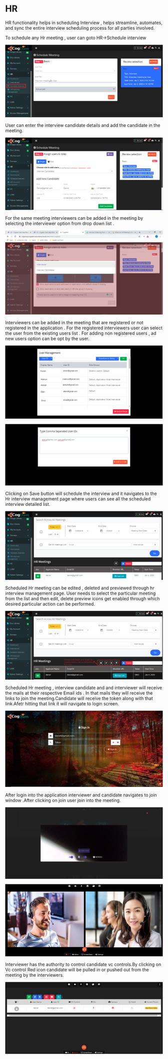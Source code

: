 # HR

HR functionality helps in scheduling Interview , helps streamline, automates, and sync the entire interview scheduling process for all parties involved.

To schedule any Hr meeting , user can goto HR-&gt;Schedule interview

![](.gitbook/assets/interviewe-shcedule%20%281%29.PNG)

User can enter the interview candidate details and add the candidate in the meeting.

![](.gitbook/assets/interview-candidate-info.PNG)

For the same meeting interviewers can be added in the meeting by selecting the interviewer option from drop down list .

![](.gitbook/assets/interviewer-select.PNG)

Interviewers can be added in the meeting that are registered or not registered in the application . For the registered interviewers user can select the user from the existing users list . For adding non registered users , ad new users option can be opt by the user.

![Select interviewers from existing registered users](.gitbook/assets/choose-existing-users.PNG)

![Add new not registered users](.gitbook/assets/add-new-interviewer.PNG)

Clicking on Save button will schedule the interview and it navigates to the Hr interview management page where users can see all the scheduled interview detailed list.

![](.gitbook/assets/scheduled-intervie.PNG)

Scheduled Hr meeting can be edited , deleted and previewed through hr interview management page. User needs to select the particular meeting from the list and then edit, delete preview icons get enabled through which desired particular action can be performed.

![](.gitbook/assets/edit-delete-and-previewe-the-scheduled-interview.PNG)

Scheduled Hr meeting , interview candidate and and interviewer will receive the mails at their respective Email ids . In that mails they will receive the links to join the meeting.Candidate will receive the token along with that link.Afetr hitting that link it will navigate to login screen.

![Enter token received in the mail](.gitbook/assets/join-mail-link-inetrview-candidate.PNG)

After login into the application interviewer and candidate navigates to join window .After clicking on join user join into the meeting.

![](.gitbook/assets/interviewer-join-window.PNG)

![Meeting is joined by interview candidate and interviewer](.gitbook/assets/interview-meeting-joined.PNG)

Interviewer has the authority to control candidate vc controls.By clicking on Vc control Red icon candidate will be pulled in or pushed out from the meeting by the interviewers.

![](.gitbook/assets/admin-panel-inetrviewer.PNG)

